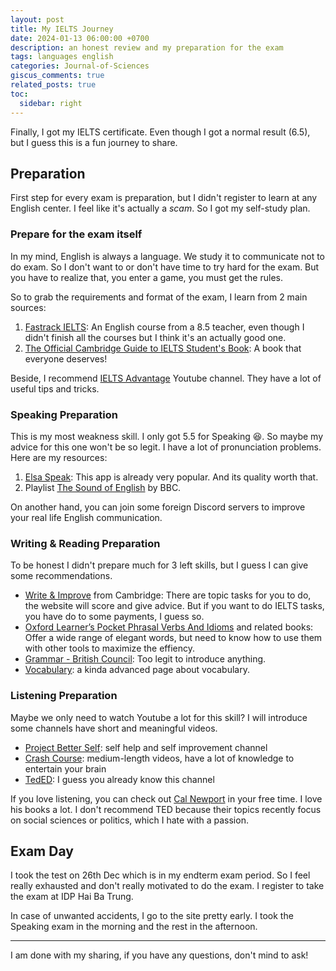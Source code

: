 ```yaml
---
layout: post
title: My IELTS Journey
date: 2024-01-13 06:00:00 +0700
description: an honest review and my preparation for the exam
tags: languages english
categories: Journal-of-Sciences
giscus_comments: true
related_posts: true
toc:
  sidebar: right
---
```


Finally, I got my IELTS certificate. Even though I got a normal result (6.5), but I guess this is a fun journey to share.

## Preparation

First step for every exam is preparation, but I didn't register to learn at any English center. I feel like it's actually a *scam*. So I got my self-study plan.

### Prepare for the exam itself

In my mind, English is always a language. We study it to communicate not to do exam. So I don't want to or don't have time to try hard for the exam. But you have to realize that, you enter a game, you must get the rules.

So to grab the requirements and format of the exam, I learn from 2 main sources:

1. [Fastrack IELTS](https://fastrackielts.com/): An English course from a 8.5 teacher, even though I didn't finish all the courses but I think it's an actually good one.
2. [The Official Cambridge Guide to IELTS Student's Book](https://www.fahasa.com/the-official-cambridge-guide-to-ielts-student-s-book-with-answers-with-dvd-rom.html): A book that everyone deserves!

Beside, I recommend [IELTS Advantage](https://www.youtube.com/@Ieltsadvantage) Youtube channel. They have a lot of useful tips and tricks.

### Speaking Preparation

This is my most weakness skill. I only got 5.5 for Speaking :laughing:. So maybe my advice for this one won't be so legit. I have a lot of pronunciation problems. Here are my resources:

1. [Elsa Speak](https://elsaspeak.com/en/): This app is already very popular. And its quality worth that.
2. Playlist [The Sound of English](https://www.youtube.com/playlist?list=PLD6B222E02447DC07) by BBC.

On another hand, you can join some foreign Discord servers to improve your real life English communication.

### Writing & Reading Preparation

To be honest I didn't prepare much for 3 left skills, but I guess I can give some recommendations.

- [Write & Improve](https://writeandimprove.com/) from Cambridge: There are topic tasks for you to do, the website will score and give advice. But if you want to do IELTS tasks, you have do to some payments, I guess so.
- [Oxford Learner’s Pocket Phrasal Verbs And Idioms](https://www.fahasa.com/oxford-learner-s-pocket-phrasal-verbs-and-idioms.html) and related books: Offer a wide range of elegant words, but need to know how to use them with other tools to maximize the effiency.
- [Grammar - British Council](https://learnenglish.britishcouncil.org/grammar): Too legit to introduce anything.
- [Vocabulary](https://www.vocabulary.com/): a kinda advanced page about vocabulary.

### Listening Preparation

Maybe we only need to watch Youtube a lot for this skill? I will introduce some channels have short and meaningful videos.

- [Project Better Self](https://www.youtube.com/@ProjectBetterSelf): self help and self improvement channel
- [Crash Course](https://www.youtube.com/@crashcourse): medium-length videos, have a lot of knowledge to entertain your brain
- [TedED](https://www.youtube.com/@TEDEd): I guess you already know this channel

If you love listening, you can check out [Cal Newport](https://www.youtube.com/@CalNewportMedia) in your free time. I love his books a lot. I don't recommend TED because their topics recently focus on social sciences or politics, which I hate with a passion.

## Exam Day 

I took the test on 26th Dec which is in my endterm exam period. So I feel really exhausted and don't really motivated to do the exam. I register to take the exam at IDP Hai Ba Trung.

In case of unwanted accidents, I go to the site pretty early. I took the Speaking exam in the morning and the rest in the afternoon.

---

I am done with my sharing, if you have any questions, don't mind to ask!
